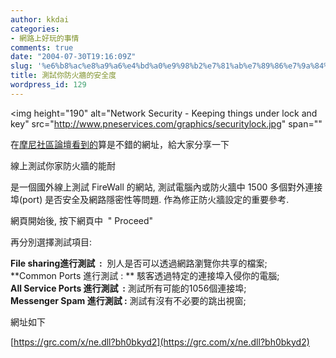 ```yaml
---
author: kkdai
categories:
- 網路上好玩的事情
comments: true
date: "2004-07-30T19:16:09Z"
slug: '%e6%b8%ac%e8%a9%a6%e4%bd%a0%e9%98%b2%e7%81%ab%e7%89%86%e7%9a%84%e5%ae%89%e5%85%a8%e5%ba%a6'
title: 測試你防火牆的安全度
wordpress_id: 129
---
```


<img height="190" alt="Network Security - Keeping things under lock and key" src="http://www.pneservices.com/graphics/securitylock.jpg" span=""

在[摩尼社區論壇看到的](http://bbs.moninet.com.tw/board/topic.cgi?forum=9&topic=1284&show=0)算是不錯的網址，給大家分享一下

線上測試你家防火牆的能耐  
  
是一個國外線上測試 FireWall 的網站, 測試電腦內或防火牆中 1500 多個對外連接埠(port) 是否安全及網路隱密性等問題. 作為修正防火牆設定的重要參考.  
  
網頁開始後, 按下網頁中  " Proceed"  
  
再分別選擇測試項目:  
  
**File sharing進行測試  :**  別人是否可以透過網路瀏覽你共享的檔案;   
**Common Ports 進行測試 : ** 駭客透過特定的連接埠入侵你的電腦;   
**All Service Ports 進行測試  :** 測試所有可能的1056個連接埠;   
**Messenger Spam 進行測試 :** 測試有沒有不必要的跳出視窗;   
  
網址如下  
  
[https://grc.com/x/ne.dll?bh0bkyd2](https://grc.com/x/ne.dll?bh0bkyd2)  
  

